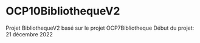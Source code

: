# OCP10BibliothequeV2
Projet BibliothequeV2 basé sur le projet OCP7Bibliotheque
Début du projet: 21 décembre 2022
